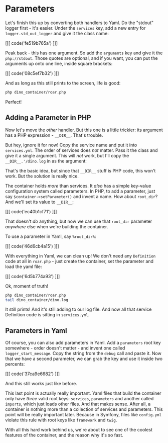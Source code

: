 # Parameters

Let's finish this up by converting both handlers to Yaml. Do the "stdout"
logger first - it's easier. Under the `services` key, add a new entry
for `logger.std_out_logger` and give it the class name:

[[[ code('fe519b765a') ]]]

Peak back - this has one argument. So add the `arguments` key and give it
the `php://stdout`. Those quotes are optional, and if you want, you can put
the arguments up onto one line, inside square brackets:

[[[ code('08c5ef7b32') ]]]

And as long as this still prints to the screen, life is good:

```bash
php dino_container/roar.php
```

Perfect!

## Adding a Parameter in PHP

Now let's move the *other* handler. But this one is a little trickier: its
argument has a PHP expression - `__DIR__`. That's trouble.

But hey, ignore it for now! Copy the service name and put it into `services.yml`.
The order of services does *not* matter. Pass it the class and give it a
single argument. This will *not* work, but I'll copy the `__DIR__.'/dino.log`
in as the argument:

That's the basic idea, but since that `__DIR__` stuff is PHP code, this won't
work. But the solution is really nice.

The container holds *more* than services. It *also* has a simple key-value
configuration system called parameters. In PHP, to add a parameter, just say
`$container->setParameter()` and invent a name. How about `root_dir`? And
we'll set its value to `__DIR__`:

[[[ code('ec40b1cf71') ]]]

That doesn't *do* anything, but now we can use that `root_dir` parameter
*anywhere* else when we're building the container.

To use a parameter in Yaml, say `%root_dir%`:

[[[ code('46d6cb4a15') ]]]

With everything in Yaml, we can clean up! We don't need any `Definition`
code at all in `roar.php` - just create the container, set the parameter
and load the yaml file:

[[[ code('6d5b774a93') ]]]

Ok, moment of truth!

```bash
php dino_container/roar.php
tail dino_container/dino.log
```

It still prints! And it's still adding to our log file. And now all that service
Definition code is sitting in `services.yml`.

## Parameters in Yaml

Of course, you can also add parameters in Yaml. Add a `parameters` root key
somewhere - order doesn't matter - and invent one called `logger_start_message`.
Copy the string from the `debug` call and paste it. Now that we have a second
parameter, we can grab the key and use it inside two percents:

[[[ code('37ca9e6682') ]]]

And this still works just like before.

This last point is actually really important. Yaml files that build the container
only have *three* valid root keys: `services`, `parameters` and another called
`imports`, which just loads other files. And that makes sense. After all,
a container is nothing more than a collection of services and parameters.
This point will be really important later. Because in Symfony, files like
`config.yml` violate this rule with root keys like `framework` and `twig`.

With all this hard work behind us, we're about to see one of the coolest
features of the container, and the reason why it's so fast.
